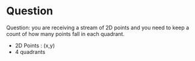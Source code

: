 # Question

Question: you are receiving a stream of 2D points and you need to keep a count of how many points fall in each quadrant.

- 2D Points : (x,y)
- 4 quadrants

